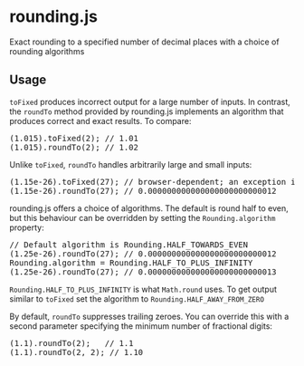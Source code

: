 # rounding.js
Exact rounding to a specified number of decimal places with a choice of rounding algorithms

## Usage

<code>toFixed</code> produces incorrect output for a large number of inputs. In contrast,
the <code>roundTo</code> method provided by rounding.js implements an algorithm that 
produces correct and exact results. To compare:
<pre>(1.015).toFixed(2); // 1.01
(1.015).roundTo(2); // 1.02</pre>

Unlike <code>toFixed</code>, <code>roundTo</code> handles arbitrarily large and small inputs:
<pre>(1.15e-26).toFixed(27); // browser-dependent; an exception is likely
(1.15e-26).roundTo(27); // 0.000000000000000000000000012</pre>

rounding.js offers a choice of algorithms. The default is round half to even, but this
behaviour can be overridden by setting the <code>Rounding.algorithm</code> property:
<pre>// Default algorithm is Rounding.HALF_TOWARDS_EVEN
(1.25e-26).roundTo(27); // 0.000000000000000000000000012
Rounding.algorithm = Rounding.HALF_TO_PLUS_INFINITY
(1.25e-26).roundTo(27); // 0.000000000000000000000000013</pre>

<code>Rounding.HALF_TO_PLUS_INFINITY</code> is what <code>Math.round</code> uses. To get
output similar to <code>toFixed</code> set the algorithm to <code>Rounding.HALF_AWAY_FROM_ZERO</code>

By default, <code>roundTo</code> suppresses trailing zeroes. You can override this with
a second parameter specifying the minimum number of fractional digits:
<pre>(1.1).roundTo(2);   // 1.1
(1.1).roundTo(2, 2); // 1.10</pre>
